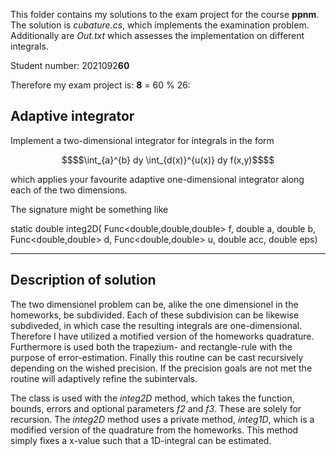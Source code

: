 This folder contains my solutions to the exam project for the course **ppnm**. The solution is *cubature.cs*, which implements the examination problem. Additionally are *Out.txt* which assesses the implementation on different integrals. 

Student number: 2021092**60**

Therefore my exam project is: **8** = 60 % 26: 

Adaptive integrator
-------------------
Implement a two-dimensional integrator for integrals in the form

```math
$$\int_{a}^{b} dy \int_{d(x)}^{u(x)} dy f(x,y)$$
```

which applies your favourite adaptive one-dimensional integrator along each of the two dimensions. 

The signature might be something like

static double integ2D( 	Func<double,double,double> f, double a, double b, Func<double,double> d, Func<double,double> u, double acc, double eps)

-------------------

Description of solution
-------------------
The two dimensionel problem can be, alike the one dimensionel in the homeworks, be subdivided. Each of these subdivision can be likewise subdiveded, in which case the resulting integrals are one-dimensional. Therefore I have utilized a motified version of the homeworks quadrature.
Furthermore is used both the trapezium- and rectangle-rule with the purpose of error-estimation. Finally this routine can be cast recursively depending on the wished precision. If the precision goals are not met the routine will adaptively refine the subintervals. 

The class is used with the *integ2D* method, which takes the function, bounds, errors and optional parameters *f2* and *f3*. These are solely for recursion. The *integ2D* method uses a private method, *integ1D*, which is a modified version of the quadrature from the homeworks. This method simply fixes a x-value such that a 1D-integral can be estimated.







